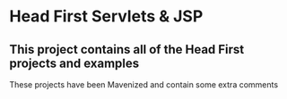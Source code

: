 <h1>Head First Servlets &amp; JSP</h1>

<h2>This project contains all of the Head First projects and examples</h2>

<p>These projects have been Mavenized and contain some extra comments</p>